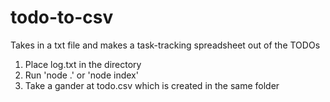 # todo-to-csv
Takes in a txt file and makes a task-tracking spreadsheet out of the TODOs

1. Place log.txt in the directory
1. Run 'node .' or 'node index'
1. Take a gander at todo.csv which is created in the same folder
